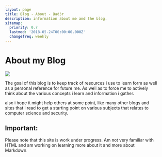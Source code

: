 ```yaml
---
layout: page
title: Blog - About - Bad3r
description: information about me and the blog.
sitemap:
  priority: 0.7
  lastmod: '2018-05-24T00:00:00.000Z'
  changefreq: weekly
---
```


# About my Blog

![](https://github.com/Bad3r/Bad3r-blog/tree/501930b64c6ef02b40e53942547eaa8a7be319a6/%7B%7B)

The goal of this blog is to keep track of resources i use to learn form as well as a personal reference for future me. As well as to force me to actively think about the various concepts i learn and information i gather.

also i hope it might help others at some point, like many other blogs and sites that i read to get a starting point on various subjects that relates to computer science and security.

## Important:

 Please note that this site is work under progress. Am not very familiar with HTML and am working on learning more about it and more about Markdown.

